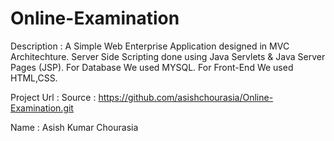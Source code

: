 # Online-Examination

Description :
  A Simple Web Enterprise Application designed in MVC Architechture.
  Server Side Scripting done using Java Servlets & Java Server Pages (JSP).
  For Database We used MYSQL.
  For Front-End We used HTML,CSS.
  
Project Url :
  Source : https://github.com/asishchourasia/Online-Examination.git
  
  
Name : Asish Kumar Chourasia
